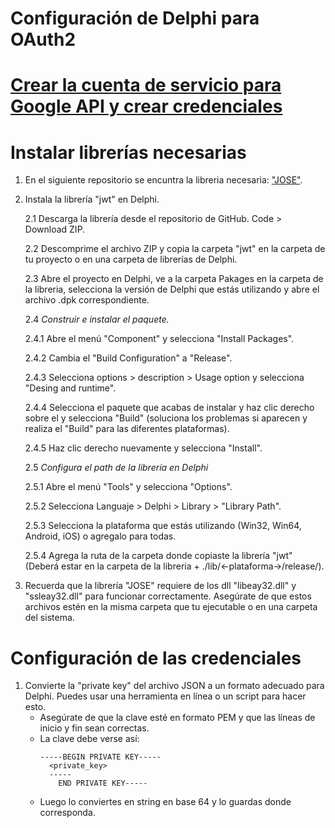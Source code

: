 # Configuración de Delphi para OAuth2

# [Crear la cuenta de servicio para Google API y crear credenciales](Service_Account_google_API.md)

# Instalar librerías necesarias

1. En el siguiente repositorio se encuntra la libreria necesaria: ["JOSE"](https://github.com/paolo-rossi/delphi-jose-jwt).

2. Instala la librería "jwt" en Delphi.

   2.1 Descarga la librería desde el repositorio de GitHub. Code > Download ZIP.

   2.2 Descomprime el archivo ZIP y copia la carpeta "jwt" en la carpeta de tu proyecto o en una carpeta de librerías de Delphi.

   2.3 Abre el proyecto en Delphi, ve a la carpeta Pakages en la carpeta de la libreria, selecciona la versión de Delphi que estás utilizando y abre el archivo .dpk correspondiente.

   2.4 _Construir e instalar el paquete._

   2.4.1 Abre el menú "Component" y selecciona "Install Packages".

   2.4.2 Cambia el "Build Configuration" a "Release".

   2.4.3 Selecciona options > description > Usage option y selecciona "Desing and runtime".

   2.4.4 Selecciona el paquete que acabas de instalar y haz clic derecho sobre el y selecciona "Build" (soluciona los problemas si aparecen y realiza el "Build" para las diferentes plataformas).

   2.4.5 Haz clic derecho nuevamente y selecciona "Install".

   2.5 _Configura el path de la librería en Delphi_

   2.5.1 Abre el menú "Tools" y selecciona "Options".

   2.5.2 Selecciona Languaje > Delphi > Library > "Library Path".

   2.5.3 Selecciona la plataforma que estás utilizando (Win32, Win64, Android, iOS) o agregalo para todas.

   2.5.4 Agrega la ruta de la carpeta donde copiaste la librería "jwt" (Deberá estar en la carpeta de la libreria + ./lib/<-plataforma->/release/).

3. Recuerda que la librería "JOSE" requiere de los dll "libeay32.dll" y "ssleay32.dll" para funcionar correctamente. Asegúrate de que estos archivos estén en la misma carpeta que tu ejecutable o en una carpeta del sistema.

# Configuración de las credenciales

1. Convierte la "private key" del archivo JSON a un formato adecuado para Delphi. Puedes usar una herramienta en línea o un script para hacer esto.
   - Asegúrate de que la clave esté en formato PEM y que las líneas de inicio y fin sean correctas.
   - La clave debe verse así:
     ```
     -----BEGIN PRIVATE KEY-----
       <private_key>
       -----
         END PRIVATE KEY-----
     ```
   - Luego lo conviertes en string en base 64 y lo guardas donde corresponda.
